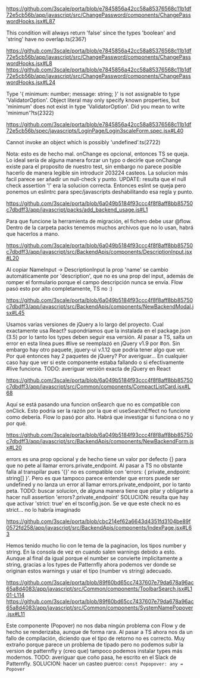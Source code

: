 https://github.com/3scale/porta/blob/e7845856a42cc58a85376568c11b1df72e5cb56b/app/javascript/src/ChangePassword/components/ChangePasswordHooks.jsx#L87

  This condition will always return 'false' since the types 'boolean' and 'string' have no overlap.ts(2367)

https://github.com/3scale/porta/blob/e7845856a42cc58a85376568c11b1df72e5cb56b/app/javascript/src/ChangePassword/components/ChangePasswordHooks.jsx#L8
https://github.com/3scale/porta/blob/e7845856a42cc58a85376568c11b1df72e5cb56b/app/javascript/src/ChangePassword/components/ChangePasswordHooks.jsx#L24

  Type '{ minimum: number; message: string; }' is not assignable to type 'ValidatorOption'.
  Object literal may only specify known properties, but 'minimum' does not exist in type 'ValidatorOption'. Did you mean to write 'minimun'?ts(2322)

https://github.com/3scale/porta/blob/e7845856a42cc58a85376568c11b1df72e5cb56b/spec/javascripts/LoginPage/Login3scaleForm.spec.jsx#L40

  Cannot invoke an object which is possibly 'undefined'.ts(2722)

  Nota: esto es de hecho mal. onChange es opcional, entonces TS se queja. Lo ideal sería de alguna manera forzar un typo o decirle que onChange existe para el proposito de nuestro test, sin embargo no parece posible hacerlo de manera legible sin introducir 203224 casteos. La solucion más facil parece ser añadir un null-check y punto.
  UPDATE: resulta que el null check assertion '!' era la solucion correcta. Entonces eslint se queja pero ponemos un eslintrc para spec/javascripts deshabilitando esa regla y punto.

https://github.com/3scale/porta/blob/6a049b5184f93ccc4f8f8aff8bb85750c7dbdff3/app/javascript/packs/add_backend_usage.js#L1

  Para que funcione la herramienta de migración, el fichero debe usar @flow. Dentro de la carpeta packs tenemos muchos archivos que no lo usan, habrá que hacerlos a mano.

https://github.com/3scale/porta/blob/6a049b5184f93ccc4f8f8aff8bb85750c7dbdff3/app/javascript/src/BackendApis/components/DescriptionInput.jsx#L20

  Al copiar NameInput -> DescriptionInput la prop 'name' se cambio automáticamente por 'description', que no es una prop del input, además de romper el formulario porque el campo descripción nunca se envía. Flow pasó esto por alto completamente, TS no :)

https://github.com/3scale/porta/blob/6a049b5184f93ccc4f8f8aff8bb85750c7dbdff3/app/javascript/src/BackendApis/components/NewBackendModal.jsx#L45

  Usamos varias versiones de jQuery a lo largo del proyecto. Cual exactamente usa React? supondríamos que la instalada en el package.json (3.5) por lo tanto los types deben seguir esa versión. Al pasar a TS, salta un error en esta línea pues #live se reemplazó en jQuery v1.9 por #on. Sin embargo hay otro paquete, jquery-ui v.1.12 que podría tener algo que ver. Por qué entonces hay 2 paquetes de jQuery? Por averiguar... En cualquier caso hay que ver si este componente estaba fallando o si efectivamente #live funciona.
  TODO: averiguar versión exacta de jQuery en React

https://github.com/3scale/porta/blob/6a049b5184f93ccc4f8f8aff8bb85750c7dbdff3/app/javascript/src/Common/components/CompactListCard.jsx#L68

  Aquí se está pasando una funcion onSearch que no es compatible con onClick. Esto podría ser la razón por la que el useSearchEffect no funcione como debería. Flow lo pasó por alto. Habrá que investigar si funciona o no y por qué.

https://github.com/3scale/porta/blob/6a049b5184f93ccc4f8f8aff8bb85750c7dbdff3/app/javascript/src/BackendApis/components/NewBackendForm.jsx#L20

  errors es una prop opcional y de hecho tiene un valor por defecto {} para que no pete al llamar errors.private_endpoint. Al pasar a TS no obstante falla al transpilar pues '{}' no es compatible con 'errors: { private_endpoint: string[] }'. Pero es que tampoco parece entender que errors puede ser undefined y no lanza un error al llamar errors.private_endpoint, por lo tanto peta.
  TODO: buscar solucion, de alguna manera tiene que pitar y obligarte a hacer null assertion 'errors?.private_endpoint'
  SOLUCION: resulta que hay que activar 'strict: true' en el tsconfig.json. Se ve que este check no es strict... no lo habría imaginado

https://github.com/3scale/porta/blob/cbc214ef62a6643d4351fd3104be89f0572fd258/app/javascript/src/BackendApis/components/IndexPage.jsx#L63

  Hemos tenido mucho lio con le tema de la paginacion, los tipos number y string. En la consola de vez en cuando salen warnings debido a esto. Aunque al final da igual porque el number se convierte implicitamente a string, gracias a los types de Patternfly ahora podemos ver donde se originan estos warnings y usar el tipo (number vs string) adecuado.

https://github.com/3scale/porta/blob/89f60bd65cc7437607e79da678a96ac65a8d4083/app/javascript/src/Common/components/ToolbarSearch.jsx#L101-L114
https://github.com/3scale/porta/blob/89f60bd65cc7437607e79da678a96ac65a8d4083/app/javascript/src/Common/components/SystemNamePopover.jsx#L11

  Este componente (Popover) no nos daba ningún problema con Flow y de hecho se renderizaba, aunque de forma rara. Al pasar a TS ahora nos da un fallo de compilación, diciendo que el tipo de retorno no es correcto. Muy extraño porque parece un problema de tipado pero no podemos subir la version de patternfly y (creo que) tampoco podemos instalar types más modernos.
  TODO: averiguar que coño pasa, he escrito en el Slack de Patternfly.
  SOLUCION: hacer un casteo puerco: `const Popopover: any = Popover`
